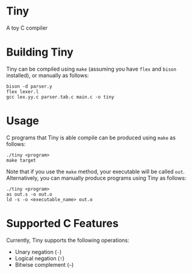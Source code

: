 # Tiny
A toy C compiler

# Building Tiny
Tiny can be compiled using `make` (assuming you have `flex` and `bison` installed), or manually as follows:

    bison -d parser.y
    flex lexer.l
    gcc lex.yy.c parser.tab.c main.c -o tiny

# Usage
C programs that Tiny is able compile can be produced using `make` as follows:

    ./tiny <program>
    make target
Note that if you use the `make` method, your executable will be called `out`.
Alternatively, you can manually produce programs using Tiny as follows:

    ./tiny <program>
    as out.s -o out.o
    ld -s -o <executable_name> out.o
# Supported C Features
Currently, Tiny supports the following operations:

* Unary negation (`-`)
* Logical negation (`!`)
* Bitwise complement (`~`)
